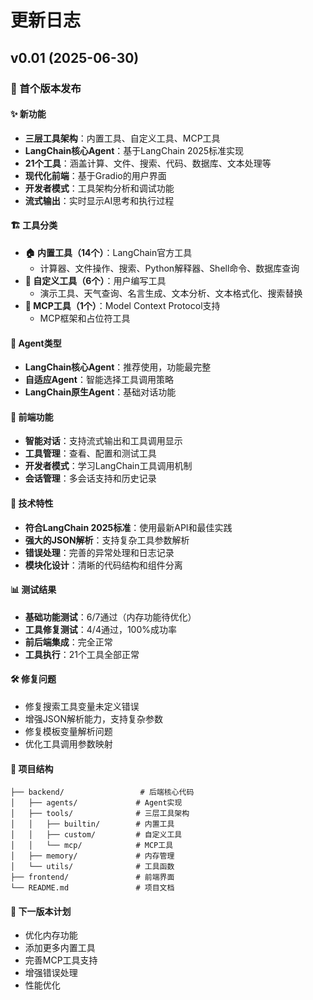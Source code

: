 # 更新日志

## v0.01 (2025-06-30)

### 🎉 首个版本发布

#### ✨ 新功能
- **三层工具架构**：内置工具、自定义工具、MCP工具
- **LangChain核心Agent**：基于LangChain 2025标准实现
- **21个工具**：涵盖计算、文件、搜索、代码、数据库、文本处理等
- **现代化前端**：基于Gradio的用户界面
- **开发者模式**：工具架构分析和调试功能
- **流式输出**：实时显示AI思考和执行过程

#### 🏗️ 工具分类
- **🏠 内置工具（14个）**：LangChain官方工具
  - 计算器、文件操作、搜索、Python解释器、Shell命令、数据库查询
- **🔧 自定义工具（6个）**：用户编写工具
  - 演示工具、天气查询、名言生成、文本分析、文本格式化、搜索替换
- **🔗 MCP工具（1个）**：Model Context Protocol支持
  - MCP框架和占位符工具

#### 🤖 Agent类型
- **LangChain核心Agent**：推荐使用，功能最完整
- **自适应Agent**：智能选择工具调用策略
- **LangChain原生Agent**：基础对话功能

#### 🎨 前端功能
- **智能对话**：支持流式输出和工具调用显示
- **工具管理**：查看、配置和测试工具
- **开发者模式**：学习LangChain工具调用机制
- **会话管理**：多会话支持和历史记录

#### 🔧 技术特性
- **符合LangChain 2025标准**：使用最新API和最佳实践
- **强大的JSON解析**：支持复杂工具参数解析
- **错误处理**：完善的异常处理和日志记录
- **模块化设计**：清晰的代码结构和组件分离

#### 📊 测试结果
- **基础功能测试**：6/7通过（内存功能待优化）
- **工具修复测试**：4/4通过，100%成功率
- **前后端集成**：完全正常
- **工具执行**：21个工具全部正常

#### 🛠️ 修复问题
- 修复搜索工具变量未定义错误
- 增强JSON解析能力，支持复杂参数
- 修复模板变量解析问题
- 优化工具调用参数映射

#### 📁 项目结构
```
├── backend/                 # 后端核心代码
│   ├── agents/             # Agent实现
│   ├── tools/              # 三层工具架构
│   │   ├── builtin/        # 内置工具
│   │   ├── custom/         # 自定义工具
│   │   └── mcp/            # MCP工具
│   ├── memory/             # 内存管理
│   └── utils/              # 工具函数
├── frontend/               # 前端界面
└── README.md               # 项目文档
```

#### 🎯 下一版本计划
- 优化内存功能
- 添加更多内置工具
- 完善MCP工具支持
- 增强错误处理
- 性能优化
